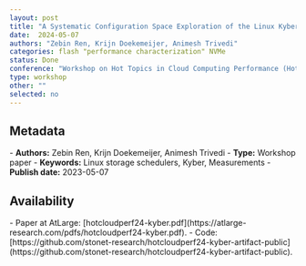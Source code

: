 ```yaml
---
layout: post
title: "A Systematic Configuration Space Exploration of the Linux Kyber I/O Scheduler"
date:  2024-05-07
authors: "Zebin Ren, Krijn Doekemeijer, Animesh Trivedi"
categories: flash "performance characterization" NVMe
status: Done
conference: "Workshop on Hot Topics in Cloud Computing Performance (HotCloudPerf'24)"
type: workshop
other: ""
selected: no
---
```


<h2>Metadata</h2>
- <b>Authors:</b> Zebin Ren, Krijn Doekemeijer, Animesh Trivedi
- <b>Type:</b> Workshop paper
- <b>Keywords:</b> Linux storage schedulers, Kyber, Measurements
- <b>Publish date:</b> 2023-05-07

<h2>Availability</h2>
- Paper at AtLarge: [hotcloudperf24-kyber.pdf](https://atlarge-research.com/pdfs/hotcloudperf24-kyber.pdf).
- Code: [https://github.com/stonet-research/hotcloudperf24-kyber-artifact-public](https://github.com/stonet-research/hotcloudperf24-kyber-artifact-public).

